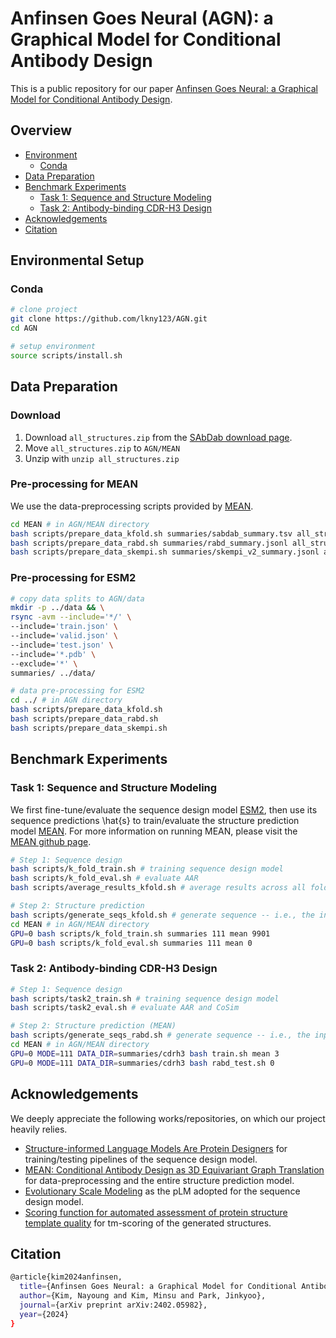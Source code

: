 # Anfinsen Goes Neural (AGN): a Graphical Model for Conditional Antibody Design

This is a public repository for our paper [Anfinsen Goes Neural: a Graphical Model for Conditional Antibody Design](https://arxiv.org/abs/2402.05982). 

## Overview

- [Environment](#environmental-setup)
    - [Conda](#conda)
- [Data Preparation](#data-preparation)
- [Benchmark Experiments](#benchmark-experiments)
    - [Task 1: Sequence and Structure Modeling](#task-1-sequence-and-structure-modeling)
    - [Task 2: Antibody-binding CDR-H3 Design](#task-2-antibody-binding-cdr-h3-design)
- [Acknowledgements](#acknowledgements)
- [Citation](#citation)

## Environmental Setup
### Conda

```bash
# clone project
git clone https://github.com/lkny123/AGN.git
cd AGN

# setup environment
source scripts/install.sh
```

## Data Preparation

### Download 
1. Download ```all_structures.zip``` from the [SAbDab download page](https://opig.stats.ox.ac.uk/webapps/sabdab-sabpred/sabdab/archive/all/). 
2. Move ```all_structures.zip``` to ```AGN/MEAN```
3. Unzip with ```unzip all_structures.zip```

### Pre-processing for MEAN
We use the data-preprocessing scripts provided by [MEAN](https://github.com/THUNLP-MT/MEAN/).

```bash
cd MEAN # in AGN/MEAN directory
bash scripts/prepare_data_kfold.sh summaries/sabdab_summary.tsv all_structures/imgt
bash scripts/prepare_data_rabd.sh summaries/rabd_summary.jsonl all_structures/imgt summaries/sabdab_all.json
bash scripts/prepare_data_skempi.sh summaries/skempi_v2_summary.jsonl all_structures/imgt summaries/sabdab_all.json
```

### Pre-processing for ESM2
```bash
# copy data splits to AGN/data
mkdir -p ../data && \
rsync -avm --include='*/' \
--include='train.json' \
--include='valid.json' \
--include='test.json' \
--include='*.pdb' \
--exclude='*' \
summaries/ ../data/

# data pre-processing for ESM2
cd ../ # in AGN directory
bash scripts/prepare_data_kfold.sh
bash scripts/prepare_data_rabd.sh
bash scripts/prepare_data_skempi.sh
```



## Benchmark Experiments

### Task 1: Sequence and Structure Modeling
We first fine-tune/evaluate the sequence design model [ESM2](https://www.pnas.org/doi/full/10.1073/pnas.2016239118), then use its sequence predictions \hat{s} to train/evaluate the structure prediction model [MEAN](https://arxiv.org/abs/2208.06073). For more information on running MEAN, please visit the [MEAN github page](https://github.com/THUNLP-MT/MEAN/). 


```bash
# Step 1: Sequence design
bash scripts/k_fold_train.sh # training sequence design model 
bash scripts/k_fold_eval.sh # evaluate AAR
bash scripts/average_results_kfold.sh # average results across all folds

# Step 2: Structure prediction 
bash scripts/generate_seqs_kfold.sh # generate sequence -- i.e., the input of the structure prediction model 
cd MEAN # in AGN/MEAN directory 
GPU=0 bash scripts/k_fold_train.sh summaries 111 mean 9901
GPU=0 bash scripts/k_fold_eval.sh summaries 111 mean 0
```

### Task 2: Antibody-binding CDR-H3 Design

```bash
# Step 1: Sequence design
bash scripts/task2_train.sh # training sequence design model 
bash scripts/task2_eval.sh # evaluate AAR and CoSim

# Step 2: Structure prediction (MEAN)
bash scripts/generate_seqs_rabd.sh # generate sequence -- i.e., the input of the structure prediction model
cd MEAN # in AGN/MEAN directory 
GPU=0 MODE=111 DATA_DIR=summaries/cdrh3 bash train.sh mean 3
GPU=0 MODE=111 DATA_DIR=summaries/cdrh3 bash rabd_test.sh 0
```

## Acknowledgements
We deeply appreciate the following works/repositories, on which our project heavily relies.
- [Structure-informed Language Models Are Protein Designers](https://github.com/BytedProtein/ByProt/tree/main) for training/testing pipelines of the sequence design model.
- [MEAN: Conditional Antibody Design as 3D Equivariant Graph Translation](https://github.com/THUNLP-MT/MEAN/) for data-preprocessing and the entire structure prediction model. 
- [Evolutionary Scale Modeling](https://github.com/facebookresearch/esm/tree/main) as the pLM adopted for the sequence design model. 
- [Scoring function for automated assessment of protein structure template quality](https://zhanggroup.org/TM-score/) for tm-scoring of the generated structures. 

## Citation
```bash
@article{kim2024anfinsen,
  title={Anfinsen Goes Neural: a Graphical Model for Conditional Antibody Design},
  author={Kim, Nayoung and Kim, Minsu and Park, Jinkyoo},
  journal={arXiv preprint arXiv:2402.05982},
  year={2024}
}
```